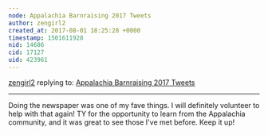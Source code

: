 ```yaml
---
node: Appalachia Barnraising 2017 Tweets 
author: zengirl2
created_at: 2017-08-01 18:25:28 +0000
timestamp: 1501611928
nid: 14686
cid: 17127
uid: 423961
---
```




[zengirl2](../profile/zengirl2) replying to: [Appalachia Barnraising 2017 Tweets ](../notes/stevie/07-26-2017/appalachia-barnraising-2017-tweets)

----
Doing the newspaper was one of my fave things. I will definitely volunteer to help with that again! TY for the opportunity to learn from the Appalachia community, and it was great to see those I've met before. Keep it up! 